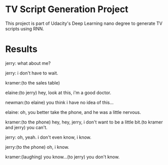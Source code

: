 # TV Script Generation Project
This project is part of Udacity's Deep Learning nano degree to generate TV scripts using RNN.

# Results

jerry: what about me?

jerry: i don't have to wait.

kramer:(to the sales table)

elaine:(to jerry) hey, look at this, i'm a good doctor.

newman:(to elaine) you think i have no idea of this...

elaine: oh, you better take the phone, and he was a little nervous.

kramer:(to the phone) hey, hey, jerry, i don't want to be a little bit.(to kramer and jerry) you can't.

jerry: oh, yeah. i don't even know, i know.

jerry:(to the phone) oh, i know.

kramer:(laughing) you know...(to jerry) you don't know.
